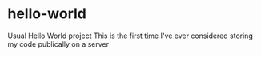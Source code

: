 # hello-world
Usual Hello World project
This is the first time I've ever considered storing my code publically on a server
